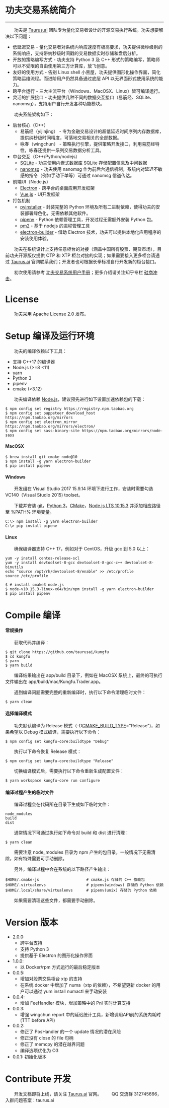 # 功夫交易系统简介
---
&emsp;&emsp;功夫是 [Taurus.ai](http://taurus.ai) 团队专为量化交易者设计的开源交易执行系统。功夫想要解决以下问题：

- 低延迟交易 - 量化交易者对系统内响应速度有极高要求，功夫提供微秒级别的系统响应，支持带纳秒级时间戳的交易数据实时存储和盘后分析。
- 开放的策略编写方式 - 功夫支持 Python 3 及 C++ 形式的策略编写，策略师可以不受限的自由使用第三方计算库，放飞创意。
- 友好的使用方式 - 告别 Linux shell 小黑屋，功夫提供图形化操作界面，简化策略运维流程。而进阶用户仍然具备通过底层 API 以无界面形式使用系统的能力。
- 跨平台运行 - 三大主流平台（Windows、MacOSX、Linux）皆可编译运行。
- 灵活的扩展接口 - 功夫提供几种不同的数据交互接口（易筋经、SQLite、nanomsg），支持用户自行开发各种功能模块。

&emsp;&emsp;功夫系统架构如下：

- 后台核心（C++）
  - 易筋经（yijinjing） - 专为金融交易设计的超低延迟时间序列内存数据库，提供纳秒级时间精度，可落地交易相关的全部数据。
  - 咏春（wingchun） - 策略执行引擎，提供策略开发接口，利用易筋经特性，咏春还提供一系列交易数据分析工具。
- 中台交互（C++/Python/nodejs）
  - [SQLite](https://www.sqlite.org/index.html) - 功夫使用内嵌式数据库 SQLite 存储配置信息及中间数据
  - [nanomsg](https://nanomsg.org) - 功夫使用 nanomsg 作为前后台通信机制，系统内对延迟不敏感的指令（例如手动下单等）可通过 nanomsg 信道传达。
- 前端UI（Node.js）
  - [Electron](https://electronjs.org) - 跨平台的桌面应用开发框架
  - [Vue.js](https://vuejs.org) - UI开发框架
- 打包机制
  - [pyinstaller](https://pyinstaller.readthedocs.io/en/stable/) - 封装完整的 Python 环境及所有二进制依赖，使得功夫的安装部署绿色化，无需依赖其他软件。
  - [pipenv](https://pipenv.readthedocs.io) - Python 依赖管理工具，开发过程无需额外安装 Python 包。
  - [pm2](https://pm2.io) - 基于 nodejs 的进程管理工具
  - [electron-builder](https://www.electron.build) - 借助 Electron 技术，功夫可以提供本地化应用程序的安装使用体验。

&emsp;&emsp;功夫在系统设计上支持任意柜台的对接（涵盖中国所有股票、期货市场），目前功夫开源版仅提供 CTP 和 XTP 柜台对接的实现；如果需要接入更多柜台请通过 [Taurus.ai](http://taurus.ai) 官网联系我们；开发者也可根据长拳标准自行开发新的柜台接口。

&emsp;&emsp;初次使用请参考 [功夫交易系统用户手册](https://app.gitbook.com/@taurusai/s/kungfu-userdoc/)；更多介绍请关注知乎专栏 [硅商冲击](https://zhuanlan.zhihu.com/silicontrader)。

# License

&emsp;&emsp;功夫采用 Apache License 2.0 发布。

# Setup 编译及运行环境

&emsp;&emsp;功夫的编译依赖以下工具：
- 支持 C++17 的编译器
- Node.js (>=8 <11)
- yarn
- Python 3
- pipenv
- cmake (>3.12)

&emsp;&emsp;功夫编译依赖 [Node.js](https://nodejs.org)，建议预先进行如下设置加速依赖包的下载：

```
$ npm config set registry https://registry.npm.taobao.org
$ npm config set puppeteer_download_host https://npm.taobao.org/mirrors
$ npm config set electron_mirror https://npm.taobao.org/mirrors/electron/
$ npm config set sass-binary-site https://npm.taobao.org/mirrors/node-sass
```

#### MacOSX

```
$ brew install git cmake node@10
$ npm install -g yarn electron-builder
$ pip install pipenv
```

#### Windows

&emsp;&emsp;开发组在 Visual Studio 2017 15.9.14 环境下进行工作，安装时需要勾选 VC140（Visual Studio 2015) toolset。

&emsp;&emsp;下载并安装 [git](https://git-scm.com/download/win)，[Python 3](https://www.python.org/downloads/windows/)，[CMake](https://cmake.org/install/)，[Node.js LTS 10.15.3](https://nodejs.org/en/download/) 并添加相应路径至 %PATH% 环境变量。

```
C:\> npm install -g yarn electron-builder
C:\> pip install pipenv
```

#### Linux

&emsp;&emsp;确保编译器支持 C++ 17，例如对于 CentOS，升级 gcc 到 5.0 以上：

```
yum -y install centos-release-scl
yum -y install devtoolset-8-gcc devtoolset-8-gcc-c++ devtoolset-8-binutils
echo "source /opt/rh/devtoolset-8/enable" >> /etc/profile
source /etc/profile
```

```
$ # install cmake3 node.js
$ node-v10.15.3-linux-x64/bin/npm install -g yarn electron-builder
$ pip install pipenv
```

# Compile 编译

#### 常规操作

&emsp;&emsp;获取代码并编译：

```
$ git clone https://github.com/taurusai/kungfu
$ cd kungfu
$ yarn
$ yarn build
```

&emsp;&emsp;编译结果输出在 app/build 目录下，例如在 MacOSX 系统上，最终的可执行文件输出在 app/build/mac/Kungfu.Trader.app。

&emsp;&emsp;遇到编译问题需要完整的重新编译时，执行以下命令清理临时文件：

```
$ yarn clean
```

#### 选择编译模式

&emsp;&emsp;功夫默认编译为 Release 模式（-D[CMAKE_BUILD_TYPE](https://cmake.org/cmake/help/v3.12/variable/CMAKE_BUILD_TYPE.html)="Release")，如果希望以 Debug 模式编译，需要执行以下命令：

```
$ npm config set kungfu-core:buildtype "Debug"
```

&emsp;&emsp;执行以下命令恢复 Release 模式：

```
$ npm config set kungfu-core:buildtype "Release"
```

&emsp;&emsp;切换编译模式后，需要执行以下命令重新生成配置文件：

```
$ yarn workspace kungfu-core run configure
```

#### 编译过程产生的临时文件

&emsp;&emsp;编译过程会在代码所在目录下生成如下临时文件：

```
node_modules
build
dist
```

&emsp;&emsp;通常情况下可通过执行如下命令对 build 和 dist 进行清理：

```
$ yarn clean
```

&emsp;&emsp;需要注意 node_modules 目录为 npm 产生的包目录，一般情况下无需清除，如有特殊需要可手动删除。

&emsp;&emsp;另外，编译过程中会在系统的以下路径产生输出：

```
$HOME/.cmake-js                     # cmake.js 存储的 C++ 依赖包
$HOME/.virtualenvs                  # pipenv(windows) 存储的 Python 依赖
$HOME/.local/share/virtualenvs      # pipenv(unix) 存储的 Python 依赖
```

&emsp;&emsp;如果需要清理这些文件，都需要手动删除。

# Version 版本

- 2.0.0:
  - 跨平台支持
  - 支持 Python 3
  - 提供基于 Electron 的图形化操作界面
- 1.0.0:
  - 以 Docker/rpm 方式运行的最后稳定版本
- 0.0.5:
  - 增加对股票交易柜台 xtp 的支持
  - 在系统 docker 中增加了 numa（xtp 的依赖），不希望更新 docker 的用户可以通过 yum install numactl 来手动安装
- 0.0.4:
  - 增加 FeeHandler 模块，增加策略中的 Pnl 实时计算支持
- 0.0.3:
  - 增强 wingchun report 中的延迟统计工具，新增调用API前的系统内耗时 (TTT before API)
- 0.0.2:
  - 修正了 PosHandler 的一个 update 情况的潜在风险
  - 修正没有 close 的 file 句柄
  - 修正了 memcpy 的潜在越界问题
  - 编译选项优化为 O3
- 0.0.1:
  初始化版本

# Contribute 开发

&emsp;&emsp;开发文档即将上线，请关注 [Taurus.ai](http://taurus.ai) 官网。
&emsp;&emsp;QQ 交流群 312745666，入群问题答案：taurus.ai
